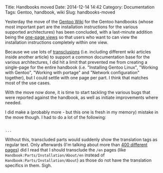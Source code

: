 Title: Handbooks moved
Date: 2014-12-14 14:42
Category: Documentation
Tags: Gentoo, handbook, wiki
Slug: handbooks-moved

Yesterday the move of the [Gentoo
Wiki](https://wiki.gentoo.org/wiki/Handbook:Main_Page) for the Gentoo
handbooks (whose most important part are the installation instructions
for the various supported architectures) has been concluded, with a
last-minute addition being the [one-page
views](https://wiki.gentoo.org/wiki/Handbook:Main_Page#Viewing_the_handbook)
so that users who want to can view the installation instructions
completely within one view.

Because we use lots of
[transclusions](http://www.mediawiki.org/wiki/Transclusion) (i.e.
including different wiki articles inside another article) to support a
common documentation base for the various architectures, I did hit a
limit that prevented me from creating a single-page for the entire
handbook (i.e. "Installing Gentoo Linux", "Working with Gentoo",
"Working with portage" and "Network configuration" together), but I
could settle with one page per part. I think that matches most of the
use cases.

With the move now done, it is time to start tackling the various bugs
that were reported against the handbook, as well as initiate
improvements where needed.

I did make a (probably more - but this one is fresh in my memory)
mistake in the move though. I had to do a lot of the following:

``` {lang="xml"}

...
```

Without this, transcluded parts would suddenly show the translation tags
as regular text. Only afterwards (I'm talking about more than [400
different
pages](https://wiki.gentoo.org/wiki/Project:Documentation/HandbookDevelopment))
did I read that I should transclude the `/en` pages (like
`Handbook:Parts/Installation/About/en` instead of
`Handbook:Parts/Installation/About`) as those do not have the
translation specifics in them. Sigh.
